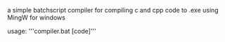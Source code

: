 a simple batchscript compiler for compiling c and cpp code to .exe using MingW for windows

usage:  '''compiler.bat [code]'''
